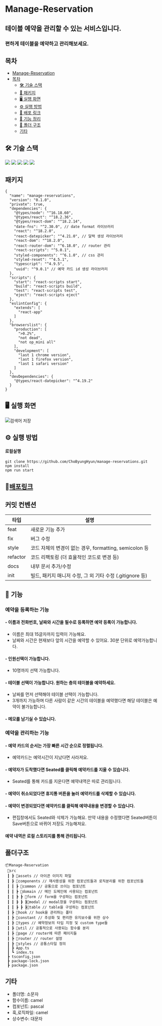 # Manage-Reservation

## 테이블 예약을 관리할 수 있는 서비스입니다.

### 편하게 테이블을 예약하고 관리해보세요.

## 목차

- [Manage-Reservation](#Manage-Reservation)
- [목차](#목차)
  - [🛠️ 기술 스택](#️-기술-스택)
  - [🚀 패키지](#-패키지)
  - [🖥️ 실행 화면](#-실행-화면)
  - [⚙️ 실행 방법](#️-실행-방법)
  - [🔗 배포 링크](#-배포-링크)
  - [🧰 기능 정리](#-기능-정리)
  - [📂 폴더 구조](#-폴더-구조)
  - [ 기타](#-기타)

## 🛠️ 기술 스택

<img src="https://img.shields.io/badge/Typescript-blue?style=square"/> 
<img src="https://img.shields.io/badge/React-61DAFB?style=flat-square&logo=React&logoColor=white"/> 
<img src="https://img.shields.io/badge/styledcomponents-DB7093?style=flat-square&logo=styled-components&logoColor=white"/> <img src="https://img.shields.io/badge/GitHub-181717?style=flat-square&logo=GitHub&logoColor=white"/>
<img src="https://img.shields.io/badge/git-F05032?style=flat&logo=git&logoColor=white">

## 패키지

```
{
  "name": "manage-reservations",
  "version": "0.1.0",
  "private": true,
  "dependencies": {
    "@types/node": "^16.18.60",
    "@types/react": "^18.2.36",
    "@types/react-dom": "^18.2.14",
    "date-fns": "^2.30.0", // date format 라이브러리
    "react": "^18.2.0",
    "react-datepicker": "^4.21.0", // 달력 생성 라이브러리
    "react-dom": "^18.2.0",
    "react-router-dom": "^6.18.0", // router 관리
    "react-scripts": "^5.0.1",
    "styled-components": "^6.1.0", // css 관리
    "styled-reset": "^4.5.1",
    "typescript": "^4.9.5",
    "uuid": "^9.0.1" // 예약 카드 id 생성 라이브러리
  },
  "scripts": {
    "start": "react-scripts start",
    "build": "react-scripts build",
    "test": "react-scripts test",
    "eject": "react-scripts eject"
  },
  "eslintConfig": {
    "extends": [
      "react-app"
    ]
  },
  "browserslist": {
    "production": [
      ">0.2%",
      "not dead",
      "not op_mini all"
    ],
    "development": [
      "last 1 chrome version",
      "last 1 firefox version",
      "last 1 safari version"
    ]
  },
  "devDependencies": {
    "@types/react-datepicker": "^4.19.2"
  }
}
```

## <span id="screen">🖥️ 실행 화면</span>

![검색어 저장](https://github.com/ChoByungHyun/clinical-trial-search/assets/102468625/94d80711-181e-4aa7-a919-aa759e854f61)

## ⚙️ 실행 방법

#### 로컬실행

```
git clone https://github.com/ChoByungHyun/manage-reservations.git
npm install
npm run start
```

## 🔗[배포링크](http://manage-reservations.vercel.app)

## 커밋 컨벤션

| 타입     | 설명                                                      |
| -------- | --------------------------------------------------------- |
| feat     | 새로운 기능 추가                                          |
| fix      | 버그 수정                                                 |
| style    | 코드 자체의 변경이 없는 경우, formatting, semicolon 등    |
| refactor | 코드 리팩토링 (더 효율적인 코드로 변경 등)                |
| docs     | 내부 문서 추가/수정                                       |
| init     | 빌드, 패키지 매니저 수정, 그 외 기타 수정 (.gitignore 등) |

## 🧰 기능

### 예약을 등록하는 기능

#### - 이름과 전화번호, 날짜와 시간을 필수로 등록하면 예약 등록이 가능합니다.

- 이름은 최대 15글자까지 입력이 가능해요.
- 날짜와 시간은 현재보다 앞의 시간을 예약할 수 있어요. 30분 단위로 예약가능합니다.

#### - 인원선택이 가능합니다.

- 10명까지 선택 가능합니다.

#### - 테이블 선택이 가능합니다. 원하는 층의 테이블을 예약하세요.

- 날짜를 먼저 선택해야 테이블 선택이 가능합니다.
- 3개까지 가능하며 다른 사람이 같은 시간의 테이블을 예약했다면 해당 테이블은 예약이 불가능합니다.

#### - 메모를 남기실 수 있습니다.

### 예약을 관리하는 기능

#### - 예약 카드의 순서는 가장 빠른 시간 순으로 정렬됩니다.

- 예약카드는 예약시간이 지났다면 사라져요.

#### - 예약자가 도착했다면 Seated를 클릭해 예약카드를 지울 수 있습니다.

- Seated를 통해 카드를 지운다면 예약내역은 따로 관리됩니다.

#### - 예약이 취소되었다면 휴지통 버튼을 눌러 예약카드를 삭제할 수 있습니다.

#### - 예약이 변경되었다면 예약카드를 클릭해 예약내용을 변경할 수 있습니다.

- 편집창에서도 Seated와 삭제가 가능해요. 만약 내용을 수정했다면 Seated버튼이 Save버튼으로 바뀌어 저장도 가능해져요.

#### 예약 내역은 로컬 스토리지를 통해 관리됩니다.

## <span id="folder">폴더구조</span>

```
📦Manage-Reservation
 📂src
 ┃ ┣ 📂assets // 아이콘 이미지 파일
 ┃ ┣ 📂components // 재사용성을 위한 컴포넌트들과 로직분리를 위한 컴포넌트들
 ┃ ┃ ┣ 📂common // 공통으로 쓰이는 컴포넌트
 ┃ ┃ ┣ 📂domain // 메인 도메인에 사용되는 컴포넌트
 ┃ ┃ ┣ ┣ 📂form // form을 구성하는 컴포넌트
 ┃ ┃ ┣ ┣ ┣📂modal // modal창을 구성하는 컴포넌트
 ┃ ┃ ┣ ┣ ┣📂table // table을 구성하는 컴포넌트
 ┃ ┣ 📂hook // hook을 관리하는 폴더
 ┃ ┣ 📂constant // 추상화 및 편리한 유지보수를 위한 상수
 ┃ ┣ 📂types // 예약정보의 타입 지정 및 custom type들
 ┃ ┣ 📂util // 공통적으로 사용되는 함수를 분리
 ┃ ┣ 📂page // router에 따른 페이지들
 ┃ ┣ 📂router // router 설정
 ┃ ┣ 📂styles // 공통스타일 정의
 ┃ ┣ App.ts
 ┃ ┗ index.ts
 ┣ tsconfig.json
 ┣ package-lock.json
 ┣ package.json
```

## 기타

- 폴더명: 소문자
- 함수이름: camel
- 컴포넌트: pascal
- 훅,로직파일: camel
- 상수변수: 대문자
